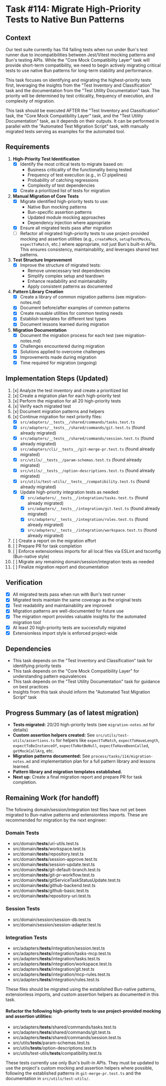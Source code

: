# Task #114: Migrate High-Priority Tests to Native Bun Patterns

## Context

Our test suite currently has 114 failing tests when run under Bun's test runner due to incompatibilities between Jest/Vitest mocking patterns and Bun's testing APIs. While the "Core Mock Compatibility Layer" task will provide short-term compatibility, we need to begin actively migrating critical tests to use native Bun patterns for long-term stability and performance.

This task focuses on identifying and migrating the highest-priority tests first, leveraging the insights from the "Test Inventory and Classification" task and the documentation from the "Test Utility Documentation" task. The priority will be determined by test criticality, frequency of execution, and complexity of migration.

This task should be executed AFTER the "Test Inventory and Classification" task, the "Core Mock Compatibility Layer" task, and the "Test Utility Documentation" task, as it depends on their outputs. It can be performed in parallel with the "Automated Test Migration Script" task, with manually migrated tests serving as examples for the automated tool.

## Requirements

1. **High-Priority Test Identification**
   - [x] Identify the most critical tests to migrate based on:
     - Business criticality of the functionality being tested
     - Frequency of test execution (e.g., in CI pipelines)
     - Probability of catching regressions
     - Complexity of test dependencies
   - [x] Create a prioritized list of tests for migration

2. **Manual Migration of Core Tests**
   - [x] Migrate identified high-priority tests to use:
     - Native Bun mocking patterns
     - Bun-specific assertion patterns
     - Updated module mocking approaches
     - Dependency injection where appropriate
   - [x] Ensure all migrated tests pass after migration
   - [ ] Refactor all migrated high-priority tests to use project-provided mocking and assertion utilities (e.g., `createMock`, `setupTestMocks`, `expectToMatch`, etc.) where appropriate, not just Bun's built-in APIs. This ensures consistency, maintainability, and leverages shared test patterns.

3. **Test Structure Improvement**
   - [x] Improve the structure of migrated tests:
     - Remove unnecessary test dependencies
     - Simplify complex setup and teardown
     - Enhance readability and maintainability
     - Apply consistent patterns as documented

4. **Pattern Library Creation**
   - [x] Create a library of common migration patterns (see migration-notes.md)
   - [x] Document before/after examples of common patterns
   - [x] Create reusable utilities for common testing needs
   - [x] Establish templates for different test types
   - [x] Document lessons learned during migration

5. **Migration Documentation**
   - [x] Document the migration process for each test (see migration-notes.md)
   - [x] Challenges encountered during migration
   - [x] Solutions applied to overcome challenges
   - [x] Improvements made during migration
   - [x] Time required for migration (ongoing)

## Implementation Steps (Updated)

1. [x] Analyze the test inventory and create a prioritized list
2. [x] Create a migration plan for each high-priority test
3. [x] Perform the migration for all 20 high-priority tests
4. [x] Verify each migrated test
5. [x] Document migration patterns and helpers
6. [x] Continue migration for next priority files:
   - [x] `src/adapters/__tests__/shared/commands/tasks.test.ts`
   - [x] `src/adapters/__tests__/shared/commands/git.test.ts` (found already migrated)
   - [x] `src/adapters/__tests__/shared/commands/session.test.ts` (found already migrated)
   - [x] `src/adapters/cli/__tests__/git-merge-pr.test.ts` (found already migrated)
   - [x] `src/utils/__tests__/param-schemas.test.ts` (found already migrated)
   - [x] `src/utils/__tests__/option-descriptions.test.ts` (found already migrated)
   - [x] `src/utils/test-utils/__tests__/compatibility.test.ts` (found already migrated)
   - [x] Update high-priority integration tests as needed:
      - [x] `src/adapters/__tests__/integration/tasks.test.ts` (found already migrated)
      - [x] `src/adapters/__tests__/integration/git.test.ts` (found already migrated)
      - [x] `src/adapters/__tests__/integration/rules.test.ts` (found already migrated)
      - [x] `src/adapters/__tests__/integration/workspace.test.ts` (found already migrated)
7. [ ] Create a report on the migration effort
8. [ ] Prepare PR for task completion
9. [ ] Enforce extensionless imports for all local files via ESLint and tsconfig (Bun-native style)
10. [ ] Migrate any remaining domain/session/integration tests as needed
11. [ ] Finalize migration report and documentation

## Verification

- [x] All migrated tests pass when run with Bun's test runner
- [x] Migrated tests maintain the same coverage as the original tests
- [x] Test readability and maintainability are improved
- [x] Migration patterns are well-documented for future use
- [x] The migration report provides valuable insights for the automated migration tool
- [x] At least 20 high-priority tests are successfully migrated
- [x] Extensionless import style is enforced project-wide

## Dependencies

- This task depends on the "Test Inventory and Classification" task for identifying priority tests
- This task depends on the "Core Mock Compatibility Layer" for understanding pattern equivalences
- This task depends on the "Test Utility Documentation" task for guidance on best practices
- Insights from this task should inform the "Automated Test Migration Script" task

## Progress Summary (as of latest migration)

- **Tests migrated:** 20/20 high-priority tests (see `migration-notes.md` for details)
- **Custom assertion helpers created:** See `src/utils/test-utils/assertions.ts` for helpers like `expectToMatch`, `expectToHaveLength`, `expectToBeInstanceOf`, `expectToNotBeNull`, `expectToHaveBeenCalled`, `getMockCallArg`, etc.
- **Migration patterns documented:** See `process/tasks/114/migration-notes.md` and implementation plan for a full pattern library and lessons learned.
- **Pattern library and migration templates established.**
- **Next up:** Create a final migration report and prepare PR for task completion.

## Remaining Work (for handoff)

The following domain/session/integration test files have not yet been migrated to Bun-native patterns and extensionless imports. These are recommended for migration by the next engineer:

### Domain Tests
- src/domain/__tests__/uri-utils.test.ts
- src/domain/__tests__/workspace.test.ts
- src/domain/__tests__/repository.test.ts
- src/domain/__tests__/session-approve.test.ts
- src/domain/__tests__/session-update.test.ts
- src/domain/__tests__/git-default-branch.test.ts
- src/domain/__tests__/git-pr-workflow.test.ts
- src/domain/__tests__/gitServiceTaskStatusUpdate.test.ts
- src/domain/__tests__/github-backend.test.ts
- src/domain/__tests__/github-basic.test.ts
- src/domain/__tests__/repository-uri.test.ts

### Session Tests
- src/domain/session/session-db.test.ts
- src/domain/session/session-adapter.test.ts

### Integration Tests
- src/adapters/__tests__/integration/session.test.ts
- src/adapters/__tests__/integration/tasks-mcp.test.ts
- src/adapters/__tests__/integration/tasks.test.ts
- src/adapters/__tests__/integration/workspace.test.ts
- src/adapters/__tests__/integration/git.test.ts
- src/adapters/__tests__/integration/mcp-rules.test.ts
- src/adapters/__tests__/integration/rules.test.ts

These files should be migrated using the established Bun-native patterns, extensionless imports, and custom assertion helpers as documented in this task.

#### **Refactor the following high-priority tests to use project-provided mocking and assertion utilities:**

- src/adapters/__tests__/shared/commands/tasks.test.ts
- src/adapters/__tests__/shared/commands/git.test.ts
- src/adapters/__tests__/shared/commands/session.test.ts
- src/utils/__tests__/param-schemas.test.ts
- src/utils/__tests__/option-descriptions.test.ts
- src/utils/test-utils/__tests__/compatibility.test.ts

These tests currently use only Bun's built-in APIs. They must be updated to use the project's custom mocking and assertion helpers where possible, following the established patterns in `git-merge-pr.test.ts` and the documentation in `src/utils/test-utils/`.
